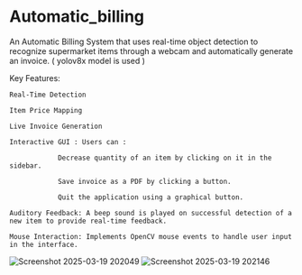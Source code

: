 # Automatic_billing
An Automatic Billing System that uses real-time object detection to recognize supermarket items through a webcam and automatically generate an invoice.
( yolov8x model is used )

Key Features:

    Real-Time Detection

    Item Price Mapping

    Live Invoice Generation

    Interactive GUI : Users can :

                Decrease quantity of an item by clicking on it in the sidebar.

                Save invoice as a PDF by clicking a button.

                Quit the application using a graphical button.

    Auditory Feedback: A beep sound is played on successful detection of a new item to provide real-time feedback.

    Mouse Interaction: Implements OpenCV mouse events to handle user input in the interface.

![Screenshot 2025-03-19 202049](https://github.com/user-attachments/assets/c5d7f39b-79c8-428b-8d1d-0576ed3b0cc3)
![Screenshot 2025-03-19 202146](https://github.com/user-attachments/assets/8ff76df1-075b-4e84-9603-cad24cfb2cb3)
